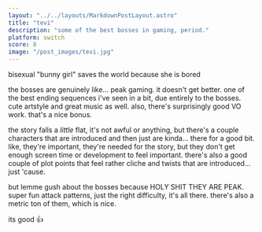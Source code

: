 ```yaml
---
layout: "../../layouts/MarkdownPostLayout.astro"
title: "tevi"
description: "some of the best bosses in gaming, period."
platform: switch
score: 8
image: "/post_images/tevi.jpg"
---
```

bisexual "bunny girl" saves the world because she is bored

the bosses are genuinely like... peak gaming. it doesn't get better. one of the best ending sequences i've seen in a bit, due entirely to the bosses. cute artstyle and great music as well. also, there's surprisingly good VO work. that's a nice bonus.

the story falls a *little* flat, it's not awful or anything, but there's a couple characters that are introduced and then just are kinda... there for a good bit. like, they're important, they're needed for the story, but they don't get enough screen time or development to feel important. there's also a good couple of plot points that feel rather cliche and twists that are introduced... just 'cause.

but lemme gush about the bosses because HOLY SHIT THEY ARE PEAK. super fun attack patterns, just the right difficulty, it's all there. there's also a metric ton of them, which is nice.

its good :thumbsup: